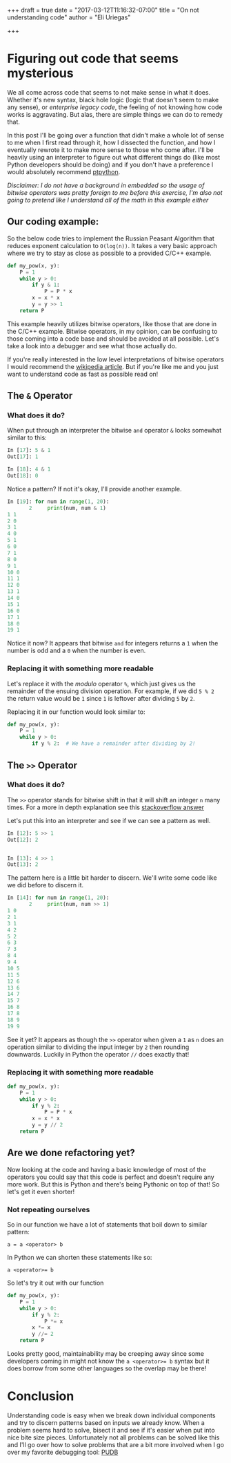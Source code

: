 +++
draft = true
date = "2017-03-12T11:16:32-07:00"
title = "On not understanding code"
author = "Eli Uriegas"

+++

# Figuring out code that seems mysterious
We all come across code that seems to not make sense in what it does. Whether it's new
syntax, black hole logic (logic that doesn't seem to make any sense), or *enterprise
legacy code*, the feeling of not knowing how code works is aggravating. But alas, there
are simple things we can do to remedy that.

In this post I'll be going over a function that didn't make a whole lot of sense to me
when I first read through it, how I dissected the function, and how I eventually rewrote
it to make more sense to those who come after. I'll be heavily using an interpreter to
figure out what different things do (like most Python developers should be doing) and if
you don't have a preference I would absolutely recommend
[ptpython](/blog/why-ptpython-is-the-only-repl-you-will-ever-need/).

*Disclaimer: I do not have a background in embedded so the usage of bitwise operators was
pretty foreign to me before this exercise, I'm also not going to pretend like I understand
all of the math in this example either*

## Our coding example:
So the below code tries to implement the Russian Peasant Algorithm that reduces exponent
calculation to `O(log(n))`. It takes a very basic approach where we try to stay as close as
possible to a provided C/C++ example.

```python
def my_pow(x, y):
    P = 1
    while y > 0:
        if y & 1:
            P = P * x
        x = x * x
        y = y >> 1
    return P
```

This example heavily utilizes bitwise operators, like those that are done in the C/C++
example. Bitwise operators, in my opinion, can be confusing to those coming into a code
base and should be avoided at all possible. Let's take a look into a debugger and see
what those actually do.

If you're really interested in the low level interpretations of bitwise operators I
would recommend the [wikipedia article](https://en.wikipedia.org/wiki/Bitwise_operation).
But if you're like me and you just want to understand code as fast as possible read on!

## The `&` Operator

### What does it do?
When put through an interpreter the bitwise `and` operator `&` looks somewhat similar
to this:

```python
In [17]: 5 & 1
Out[17]: 1

In [18]: 4 & 1
Out[18]: 0
```

Notice a pattern? If not it's okay, I'll provide another example.

```python
In [19]: for num in range(1, 20):
       2     print(num, num & 1)
1 1
2 0
3 1
4 0
5 1
6 0
7 1
8 0
9 1
10 0
11 1
12 0
13 1
14 0
15 1
16 0
17 1
18 0
19 1
```

Notice it now? It appears that bitwise `and` for integers returns
a `1` when the number is odd and a `0` when the number is even.

### Replacing it with something more readable
Let's replace it with the *modulo* operator `%`, which just gives us
the remainder of the ensuing division operation. For example, if we
did `5 % 2` the return value would be `1` since `1` is leftover
after dividing `5` by `2`.

Replacing it in our function would look similar to:
```python
def my_pow(x, y):
    P = 1
    while y > 0:
        if y % 2:  # We have a remainder after dividing by 2!
```

## The `>>` Operator

### What does it do?
The `>>` operator stands for bitwise shift in that it will shift an
integer `n` many times. For a more in depth explanation see this
[stackoverflow answer](http://stackoverflow.com/a/141873)

Let's put this into an interpreter and see if we can see a pattern as well.

```python
In [12]: 5 >> 1
Out[12]: 2


In [13]: 4 >> 1
Out[13]: 2
```

The pattern here is a little bit harder to discern. We'll write some code like
we did before to discern it.

```python
In [14]: for num in range(1, 20):
       2     print(num, num >> 1)
1 0
2 1
3 1
4 2
5 2
6 3
7 3
8 4
9 4
10 5
11 5
12 6
13 6
14 7
15 7
16 8
17 8
18 9
19 9
```

See it yet? It appears as though the `>>` operator when given a `1` as `n` does an
operation similar to dividing the input integer by `2` then rounding downwards.
Luckily in Python the operator `//` does exactly that!

### Replacing it with something more readable

```python
def my_pow(x, y):
    P = 1
    while y > 0:
        if y % 2:
            P = P * x
        x = x * x
        y = y // 2
    return P
```

## Are we done refactoring yet?

Now looking at the code and having a basic knowledge of most of the operators you
could say that this code is perfect and doesn't require any more work. But this is
Python and there's being Pythonic on top of that! So let's get it even shorter!

### Not repeating ourselves
So in our function we have a lot of statements that boil down to similar pattern:

```
a = a <operator> b
```

In Python we can shorten these statements like so:

```
a <operator>= b
```

So let's try it out with our function

```python
def my_pow(x, y):
    P = 1
    while y > 0:
        if y % 2:
            P *= x
        x *= x
        y //= 2
    return P
```

Looks pretty good, maintainability may be creeping away since some developers
coming in might not know the `a <operator>= b` syntax but it does borrow from
some other languages so the overlap may be there!

# Conclusion
Understanding code is easy when we break down individual components and try to discern
patterns based on inputs we already know. When a problem seems hard to solve, bisect it
and see if it's easier when put into nice bite size pieces. Unfortunately not all
problems can be solved like this and I'll go over how to solve problems that are a bit
more involved when I go over my favorite debugging tool:
[PUDB](https://github.com/inducer/pudb)
